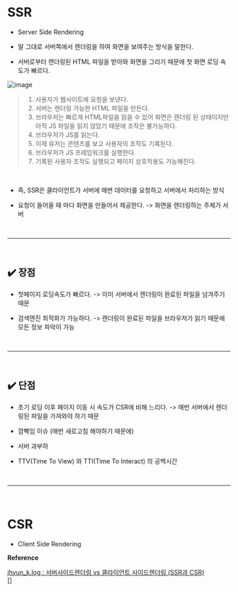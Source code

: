 # SSR
- Server Side Rendering

- 말 그대로 서버쪽에서 렌더링을 하여 화면을 보여주는 방식을 말한다.

- 서버로부터 렌더링된 HTML 파일을 받아와 화면을 그리기 때문에 첫 화면 로딩 속도가 빠르다.

![image](https://github.com/user-attachments/assets/43709ea1-6693-4cda-91c6-d76031042336)
> 1. 사용자가 웹사이트에 요청을 보낸다.<br>
> 2. 서버는 렌더링 가능한 HTML 파일을 만든다.<br>
> 3. 브라우저는 빠르게 HTML파일을 읽을 수 있어 화면은 렌더링 된 상태이지만 아직 JS 파일을 읽지 않았기 때문에 조작은 불가능하다.<br>
> 4. 브라우저가 JS를 읽는다.<br>
> 5. 이제 유저는 콘텐츠를 보고 사용자의 조작도 기록된다.<br>
> 6. 브라우저가 JS 프레임워크를 실행한다.<br>
> 7. 기록된 사용자 조작도 실행되고 페이지 상호작용도 가능해진다.
<br>

- 즉, SSR은 클라이언트가 서버에 매번 데이터를 요청하고 서버에서 처리하는 방식

- 요청이 들어올 때 마다 화면을 만들어서 제공한다. -> 화면을 렌더링하는 주체가 서버
<br>
<hr>
<br>

## ✔️ 장점
- 첫페이지 로딩속도가 빠르다. -> 이미 서버에서 렌더링이 완료된 파일을 넘겨주기 때문

- 검색엔진 최적화가 가능하다. -> 렌더링이 완료된 파일을 브라우저가 읽기 때문에 모든 정보 파악이 가능
<br>
<hr>
<br>

## ✔️ 단점
- 초기 로딩 이후 페이지 이동 시 속도가 CSR에 비해 느리다. -> 매번 서버에서 렌더링된 파일을 가져와야 하기 때문

- 깜빡임 이슈 (매번 새로고침 해야하기 때문에)

- 서버 과부하

- TTV(Time To View) 와 TTI(Time To Interact) 의 공백시간
<br>
<hr>
<br>

# CSR
- Client Side Rendering




**Reference**<br>

[jhyun_k.log : 서버사이드렌더링 vs 클라이언트 사이드렌더링 (SSR과 CSR)](https://velog.io/@jhyun_k/%EC%84%9C%EB%B2%84%EC%82%AC%EC%9D%B4%EB%93%9C%EB%A0%8C%EB%8D%94%EB%A7%81-vs-%ED%81%B4%EB%9D%BC%EC%9D%B4%EC%96%B8%ED%8A%B8-%EC%82%AC%EC%9D%B4%EB%93%9C%EB%A0%8C%EB%8D%94%EB%A7%81-SSR%EA%B3%BC-CSR)<br>
[]
